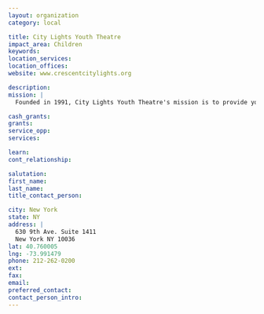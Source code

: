 ```yaml
---
layout: organization
category: local

title: City Lights Youth Theatre
impact_area: Children
keywords: 
location_services: 
location_offices: 
website: www.crescentcitylights.org

description: 
mission: |
  Founded in 1991, City Lights Youth Theatre's mission is to provide young people from diverse backgrounds the opportunity to participate in theatre experiences in order to develop confidence, responsibility, teamwork, and a greater sense of self and community. Our performing arts classes, full-scale productions, and in-school residencies engage children and teens, ages 3-19, in the collaborative process of creating and performing theatre. City Lights seeks to enable students to develop the focus, confidence, and communication skills that can have a dramatic impact on every aspect of their lives. Our teaching staff of professional actors, directors, musicians, choreographers, and playwrights creates a nurturing and supportive environment that encourages risk-taking and promotes the discovery of individual strength.

cash_grants: 
grants: 
service_opp: 
services: 

learn: 
cont_relationship: 

salutation: 
first_name: 
last_name: 
title_contact_person: 

city: New York
state: NY
address: |
  630 9th Ave. Suite 1411  
  New York NY 10036
lat: 40.760005
lng: -73.991479
phone: 212-262-0200
ext: 
fax: 
email: 
preferred_contact: 
contact_person_intro: 
---
```

